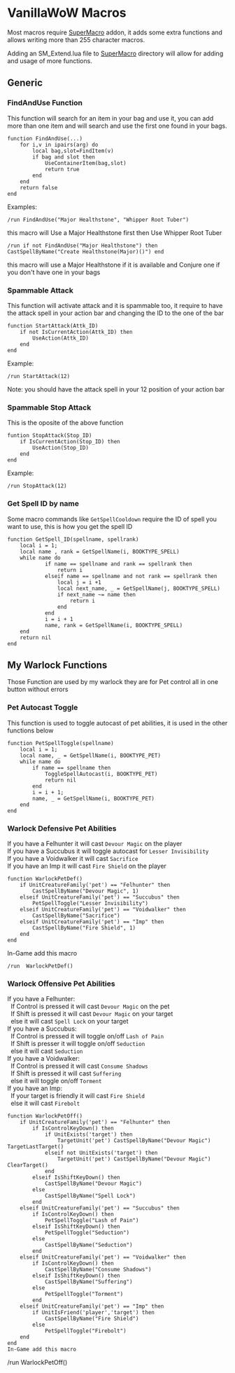 # VanillaWoW Macros
 
Most macros require [SuperMacro](https://github.com/Monteo/SuperMacro) addon, it adds some extra functions and allows writing more than 255 character macros.

Adding an SM_Extend.lua file to [SuperMacro](https://github.com/Monteo/SuperMacro) directory will allow for adding and usage of more functions.

## Generic

### FindAndUse Function
This function will search for an item in your bag and use it, you can add more than one item and will search and use the first one found in your bags.
```
function FindAndUse(...)
    for i,v in ipairs(arg) do
        local bag,slot=FindItem(v)
        if bag and slot then
            UseContainerItem(bag,slot)
            return true
        end
    end
    return false
end
```
Examples:
```
/run FindAndUse("Major Healthstone", "Whipper Root Tuber")
```
this macro will Use a Major Healthstone first then Use Whipper Root Tuber

```
/run if not FindAndUse("Major Healthstone") then CastSpellByName("Create Healthstone(Major)()") end
```
this macro will use a Major Healthstone if it is available and Conjure one if you don't have one in your bags

### Spammable Attack
This function will activate attack and it is spammable too, it require to have the attack spell in your action bar and changing the ID to the one of the bar
```
function StartAttack(Attk_ID)
    if not IsCurrentAction(Attk_ID) then
        UseAction(Attk_ID)
    end
end
```
Example:
```
/run StartAttack(12)
```
Note: you should have the attack spell in your 12 position of your action bar

### Spammable Stop Attack
This is the oposite of the above function
```
funtion StopAttack(Stop_ID)
    if IsCurrentAction(Stop_ID) then
        UseAction(Stop_ID)
    end
end
```
Example:
```
/run StopAttack(12)
```

### Get Spell ID by name
Some macro commands like `GetSpellCooldown` require the ID of spell you want to use, this is how you get the spell ID
```
function GetSpell_ID(spellname, spellrank)
    local i = 1;
    local name , rank = GetSpellName(i, BOOKTYPE_SPELL)
    while name do
            if name == spellname and rank == spellrank then
                return i
            elseif name == spellname and not rank == spellrank then
                local j = i +1
                local next_name, _ = GetSpellName(j, BOOKTYPE_SPELL)
                if next_name ~= name then
                    return i
                end
            end
            i = i + 1
            name, rank = GetSpellName(i, BOOKTYPE_SPELL)
    end
    return nil
end
```

## My Warlock Functions
Those Function are used by my warlock they are for Pet control all in one button without errors

### Pet Autocast Toggle
This function is used to toggle autocast of pet abilities, it is used in the other functions below
```
function PetSpellToggle(spellname)
    local i = 1;
    local name, _ = GetSpellName(i, BOOKTYPE_PET)
    while name do
        if name == spellname then
            ToggleSpellAutocast(i, BOOKTYPE_PET)
            return nil
        end
        i = i + 1;
        name, _ = GetSpellName(i, BOOKTYPE_PET)
    end
end
```

### Warlock Defensive Pet Abilities
If you have a Felhunter it will cast ```Devour Magic``` on the player<br />
If you have a Succubus it will toggle autocast for ```Lesser Invisibility```<br />
If you have a Voidwalker it will cast ```Sacrifice```<br />
If you have an Imp it will cast ```Fire Shield``` on the player<br />
```
function WarlockPetDef()
    if UnitCreatureFamily('pet') == "Felhunter" then
        CastSpellByName("Devour Magic", 1)
    elseif UnitCreatureFamily('pet') == "Succubus" then
        PetSpellToggle("Lesser Invisibility")
    elseif UnitCreatureFamily('pet') == "Voidwalker" then
        CastSpellByName("Sacrifice")
    elseif UnitCreatureFamily('pet') == "Imp" then
        CastSpellByName("Fire Shield", 1)
    end
end
```
In-Game add this macro
```
/run  WarlockPetDef()
```

### Warlock Offensive Pet Abilities
If you have a Felhunter:<br />
   &nbsp; If Control is pressed it will cast ```Devour Magic``` on the pet<br />
   &nbsp; If Shift is pressed it will cast ```Devour Magic``` on your target<br />
   &nbsp; else it will cast ```Spell Lock``` on your target<br />
If you have a Succubus:<br />
   &nbsp; If Control is pressed it will toggle on/off ```Lash of Pain```<br />
   &nbsp; If Shift is presser it will toggle on/off ```Seduction```<br />
   &nbsp; else it will cast ```Seduction```<br />
If you have a Voidwalker:<br />
   &nbsp; If Control is pressed it will cast ```Consume Shadows```<br />
   &nbsp; If Shift is pressed it will cast ```Suffering```<br />
   &nbsp; else it will toggle on/off ```Torment```<br />
If you have an Imp:<br />
   &nbsp; If your target is friendly it will cast ```Fire Shield```<br />
   &nbsp; else it will cast ```Firebolt```<br />
```
function WarlockPetOff()
    if UnitCreatureFamily('pet') == "Felhunter" then
        if IsControlKeyDown() then
            if UnitExists('target') then
                TargetUnit('pet') CastSpellByName("Devour Magic") TargetLastTarget()
            elseif not UnitExists('target') then
                TargetUnit('pet') CastSpellByName("Devour Magic") ClearTarget()
            end
        elseif IsShiftKeyDown() then
            CastSpellByName("Devour Magic")
        else
            CastSpellByName("Spell Lock")
        end
    elseif UnitCreatureFamily('pet') == "Succubus" then
        if IsControlKeyDown() then
            PetSpellToggle("Lash of Pain")
        elseif IsShiftKeyDown() then
            PetSpellToggle("Seduction")
        else
            CastSpellByName("Seduction")
        end
    elseif UnitCreatureFamily('pet') == "Voidwalker" then
        if IsControlKeyDown() then
            CastSpellByName("Consume Shadows")
        elseif IsShiftKeyDown() then
            CastSpellByName("Suffering")
        else
            PetSpellToggle("Torment")
        end
    elseif UnitCreatureFamily('pet') == "Imp" then
        if UnitIsFriend('player','target') then
            CastSpellByName("Fire Shield")
        else
            PetSpellToggle("Firebolt")
    end
end
In-Game add this macro
```
/run  WarlockPetOff()
```
